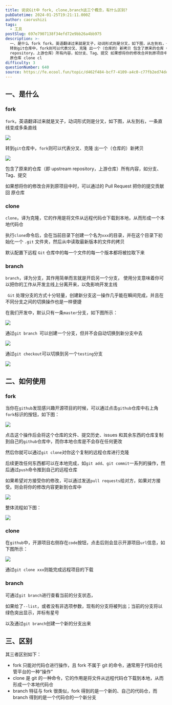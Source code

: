 ```yaml
---
title: 说说Git中 fork, clone,branch这三个概念，有什么区别?
pubDatetime: 2024-01-25T19:21:11.000Z
author: caorushizi
tags:
  - 工具
postSlug: 697e7907138f34efd72e9bb26a4bb975
description: >-
  一、是什么 fork fork，英语翻译过来就是叉子，动词形式则是分叉，如下图，从左到右，一条直线变成多条直线
  转到git仓库中，fork则可以代表分叉、克隆 出一个（仓库的）新拷贝 包含了原来的仓库（即upstream
  repository，上游仓库）所有内容，如分支、Tag、提交 如果想将你的修改合并到原项目中时，可以通过的 Pull Request 把你的提交贡献回
  原仓库 clone cl
difficulty: 3
questionNumber: 640
source: https://fe.ecool.fun/topic/d462f484-bcf7-4109-a4c0-c77fb2ed74de
---
```


## 一、是什么

### fork

`fork`，英语翻译过来就是叉子，动词形式则是分叉，如下图，从左到右，一条直线变成多条直线

![](https://static.ecool.fun//article/4fe3359e-2dcc-4a2b-80f2-3073292e6cc2.png)

转到`git`仓库中，`fork`则可以代表分叉、克隆 出一个（仓库的）新拷贝

![](https://static.ecool.fun//article/f222e835-3a8d-4261-80fb-7fbc64a05715.png)

包含了原来的仓库（即 upstream repository，上游仓库）所有内容，如分支、Tag、提交

如果想将你的修改合并到原项目中时，可以通过的 Pull Request 把你的提交贡献回 原仓库

### clone

`clone`，译为克隆，它的作用是将文件从远程代码仓下载到本地，从而形成一个本地代码仓

执行`clone`命令后，会在当前目录下创建一个名为`xxx`的目录，并在这个目录下初始化一个 `.git` 文件夹，然后从中读取最新版本的文件的拷贝

默认配置下远程 `Git` 仓库中的每一个文件的每一个版本都将被拉取下来

### branch

`branch`，译为分支，其作用简单而言就是开启另一个分支， 使用分支意味着你可以把你的工作从开发主线上分离开来，以免影响开发主线

` Git` 处理分支的方式十分轻量，创建新分支这一操作几乎能在瞬间完成，并且在不同分支之间的切换操作也是一样便捷

在我们开发中，默认只有一条`master`分支，如下图所示：

![](https://static.ecool.fun//article/ea681f52-ea9e-4f04-ac5f-8eca679c3fe4.png)

通过`git branch `可以创建一个分支，但并不会自动切换到新分支中去

![](https://static.ecool.fun//article/7136eabd-cd91-46b7-bbb1-67e2827f1643.png)

通过`git checkout`可以切换到另一个`testing`分支

![](https://static.ecool.fun//article/9aa063be-35de-46ff-a56c-b1207b087c68.png)

## 二、如何使用

### fork

当你在`github`发现感兴趣开源项目的时候，可以通过点击`github`仓库中右上角`fork`标识的按钮，如下图：

![](https://static.ecool.fun//article/26405d98-da33-43a9-ac7f-3b023e7e2bb8.png)

点击这个操作后会将这个仓库的文件、提交历史、issues 和其余东西的仓库复制到自己的`github`仓库中，而你本地仓库是不会存在任何更改

然后你就可以通过`git clone`对你这个复制的远程仓库进行克隆

后续更改任何东西都可以在本地完成，如`git add`、`git commit`一系列的操作，然后通过`push`命令推到自己的远程仓库

如果希望对方接受你的修改，可以通过发送`pull requests`给对方，如果对方接受。则会将你的修改内容更新到仓库中

![](https://static.ecool.fun//article/10c74d3d-8552-48a8-a555-4712aee60531.png)

整体流程如下图：

![](https://static.ecool.fun//article/b4c098fc-17cb-40ac-911f-b11b1f141ec3.png)

### clone

在`github`中，开源项目右侧存在`code`按钮，点击后则会显示开源项目`url`信息，如下图所示：

![](https://static.ecool.fun//article/806d783b-8b76-4971-97e9-59a0f7b25076.png)

通过`git clone xxx`则能完成远程项目的下载

### branch

可通过`git branch`进行查看当前的分支状态，

如果给了`--list`，或者没有非选项参数，现有的分支将被列出；当前的分支将以绿色突出显示，并标有星号

以及通过`git branch`创建一个新的分支出来

## 三、区别

其三者区别如下：

- fork 只能对代码仓进行操作，且 fork 不属于 git 的命令，通常用于代码仓托管平台的一种“操作”
- clone 是 git 的一种命令，它的作用是将文件从远程代码仓下载到本地，从而形成一个本地代码仓
- branch 特征与 fork 很类似，fork 得到的是一个新的、自己的代码仓，而 branch 得到的是一个代码仓的一个新分支
